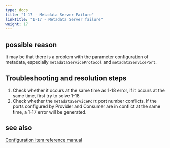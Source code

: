 ```yaml
---
type: docs
title: "1-17 - Metadata Server Failure"
linkTitle: "1-17 - Metadata Server failure"
weight: 17
---
```


## possible reason
It may be that there is a problem with the parameter configuration of metadata, especially `metadataServiceProtocol` and `metadataServicePort`.

## Troubleshooting and resolution steps
1. Check whether it occurs at the same time as 1-18 error, if it occurs at the same time, first try to solve 1-18
2. Check whether the `metadataServicePort` port number conflicts. If the ports configured by Provider and Consumer are in conflict at the same time, a 1-17 error will be generated.

## see also
[Configuration item reference manual](../../../reference-manual/config/properties)

<p style="margin-top: 3rem;"> </p>